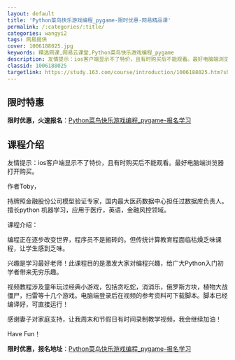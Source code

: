 ```yaml
---
layout: default
title: 'Python菜鸟快乐游戏编程_pygame-限时优惠-网易精品课'
permalink: /:categories/:title/
categories: wangyi2
tags: 网易提供
cover: 1006188025.jpg
keywords: 精选网课,网易云课堂,Python菜鸟快乐游戏编程_pygame
description: 友情提示：ios客户端显示不了特价，且有时购买后不能观看。最好电脑端浏览器打开购买。作者Toby，持牌照金融股份公司模型
classid: 1006188025
targetlink: https://study.163.com/course/introduction/1006188025.htm?share=1&shareId=1025206652&utm_campaign=share&utm_medium=iphoneShare&utm_source=&utm_u=1025206652
---
```


## 限时特惠

**限时优惠，火速报名**：[Python菜鸟快乐游戏编程_pygame-报名学习](https://study.163.com/course/introduction/1006188025.htm?share=1&shareId=1025206652&utm_campaign=share&utm_medium=iphoneShare&utm_source=&utm_u=1025206652)

## 课程介绍

友情提示：ios客户端显示不了特价，且有时购买后不能观看。最好电脑端浏览器打开购买。



作者Toby，

持牌照金融股份公司模型验证专家，国内最大医药数据中心担任过数据库负责人。擅长python 机器学习，应用于医疗，英语，金融风控领域。

课程介绍：

编程正在逐步改变世界，程序员不是搬砖的。但传统计算教育程面临枯燥乏味课程，让学生感到乏味。

兴趣是学习最好老师！此课程目的是激发大家对编程兴趣，给广大Python入门初学者带来无穷乐趣。

视频教程涉及童年玩过经典小游戏，包括贪吃蛇，消消乐，俄罗斯方块，植物大战僵尸，扫雷等十几个游戏。电脑端登录后在视频的参考资料可下载脚本。脚本已经编译好，可直接运行！

感谢妻子对家庭支持，让我周末和节假日有时间录制教学视频，我会继续加油！

Have Fun！

**限时优惠，报名地址**：[Python菜鸟快乐游戏编程_pygame-报名学习](https://study.163.com/course/introduction/1006188025.htm?share=1&shareId=1025206652&utm_campaign=share&utm_medium=iphoneShare&utm_source=&utm_u=1025206652)

